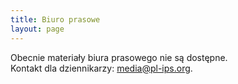 ```yaml
---
title: Biuro prasowe
layout: page
---
```


Obecnie materiały biura prasowego nie są dostępne.  
Kontakt dla dziennikarzy: [media@pl-ips.org](mailto:media@pl-ips.org).
